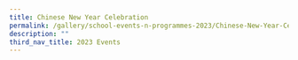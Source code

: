 ```yaml
---
title: Chinese New Year Celebration
permalink: /gallery/school-events-n-programmes-2023/Chinese-New-Year-Celebration/
description: ""
third_nav_title: 2023 Events
---
```

